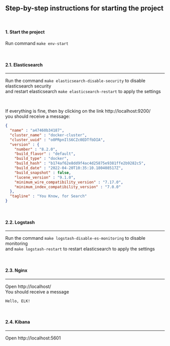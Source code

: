 ## Step-by-step instructions for starting the project

<br>

#### 1. Start the project

Run command `make env-start`

<br>

#### 2.1. Elasticsearch

---

Run the command `make elasticsearch-disable-security` to disable elasticsearch security  
and restart elasticsearch `make elasticsearch-restart` to apply the settings

<br>

If everything is fine, then by clicking on the link http://localhost:9200/  
you should receive a message:
```json
{
  "name" : "a47460b34187",
  "cluster_name" : "docker-cluster",
  "cluster_uuid" : "o0PRpnIlS6CZc0EDTfbDIA",
  "version" : {
    "number" : "8.2.0",
    "build_flavor" : "default",
    "build_type" : "docker",
    "build_hash" : "b174af62e8dd9f4ac4d25875e9381ffe2b9282c5",
    "build_date" : "2022-04-20T10:35:10.180408517Z",
    "build_snapshot" : false,
    "lucene_version" : "9.1.0",
    "minimum_wire_compatibility_version" : "7.17.0",
    "minimum_index_compatibility_version" : "7.0.0"
  },
  "tagline" : "You Know, for Search"
}
```

<br>

#### 2.2. Logstash

---

Run the command `make logstash-disable-es-monitoring` to disable monitoring  
and `make logstash-restart` to restart elasticsearch to apply the settings

<br>

#### 2.3. Nginx

---

Open http://localhost/  
You should receive a message
```text
Hello, ELK!
```

<br>

#### 2.4. Kibana

---

Open http://localhost:5601  

